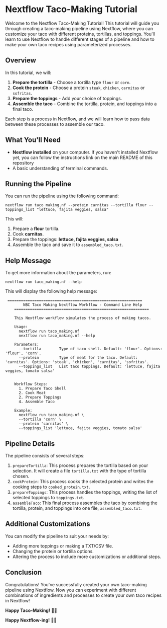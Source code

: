# Nextflow Taco-Making Tutorial

Welcome to the Nextflow Taco-Making Tutorial! This tutorial will guide you through creating a taco-making pipeline using Nextflow, where you can customize your taco with different proteins, tortillas, and toppings. You'll learn to use Nextflow to handle different stages of a pipeline and how to make your own taco recipes using parameterized processes.

## Overview

In this tutorial, we will:

1. **Prepare the tortilla** - Choose a tortilla type `flour` or `corn`.
2. **Cook the protein** - Choose a protein `steak`, `chicken`, `carnitas` or `sofritas`.
3. **Prepare the toppings** - Add your choice of toppings.
4. **Assemble the taco** - Combine the tortilla, protein, and toppings into a final taco.

Each step is a process in Nextflow, and we will learn how to pass data between these processes to assemble our taco.

## What You'll Need

- **Nextflow installed** on your computer. If you haven't installed Nextflow yet, you can follow the instructions link on the main README of this repository
- A basic understanding of terminal commands.

## Running the Pipeline

You can run the pipeline using the following command:
```
nextflow run taco_making.nf --protein carnitas --tortilla flour --toppings_list "lettuce, fajita veggies, salsa"
```

This will:

1. Prepare a **flour** tortilla.
2. Cook **carnitas**.
3. Prepare the toppings: **lettuce, fajita veggies, salsa**
4. Assemble the taco and save it to `assembled_taco.txt`.

## Help Message

To get more information about the parameters, run:
```
nextflow run taco_making.nf --help
```

This will display the following help message:
```
 ============================================================
        NBC Taco Making Nextflow Workflow - Command Line Help   
    ============================================================
    
    This Nextflow workflow simulates the process of making tacos.
    
    Usage:
      nextflow run taco_making.nf
      nextflow run taco_making.nf --help
    
    Parameters:
      --tortilla        Type of taco shell. Default: 'flour'. Options: 'flour', 'corn'.
      --protein         Type of meat for the taco. Default: 'carnitas'. Options: 'steak', 'chicken', 'carnitas', 'sofritas'.
      --toppings_list   List taco toppings. Default: 'lettuce, fajita veggies, tomato salsa'
      
    
    Workflow Steps:
      1. Prepare Taco Shell
      2. Cook Meat
      2. Prepare Toppings
      4. Assemble Taco
    
    Example:
      nextflow run taco_making.nf \
      --tortilla 'corn' \
      --protein 'carnitas' \
      --toppings_list 'lettuce, fajita veggies, tomato salsa'
```

## Pipeline Details

The pipeline consists of several steps:

1. `prepareTortilla`: This process prepares the tortilla based on your selection. It will create a file `tortilla.txt` with the type of tortilla chosen.
2. `cookProtein`: This process cooks the selected protein and writes the cooking steps to `cooked_protein.txt`.
3. `prepareToppings`: This process handles the toppings, writing the list of selected toppings to `toppings.txt`.
4. `assembleTaco`: This final process assembles the taco by combining the tortilla, protein, and toppings into one file, `assembled_taco.txt`.

## Additional Customizations

You can modify the pipeline to suit your needs by:

- Adding more toppings or making a TXT/CSV file.
- Changing the protein or tortilla options.
- Altering the process to include more customizations or additional steps.

## Conclusion

Congratulations! You've successfully created your own taco-making pipeline using Nextflow. Now you can experiment with different combinations of ingredients and processes to create your own taco recipes in Nextflow!

**Happy Taco-Making!** 🌮🎉

**Happy Nextflow-ing!** 🚀🎉